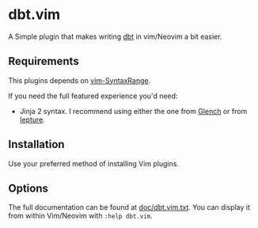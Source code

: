 # dbt.vim

A Simple plugin that makes writing [dbt](https://www.getdbt.com/) in vim/Neovim a bit easier.


## Requirements

This plugins depends on [vim-SyntaxRange](https://github.com/inkarkat/vim-SyntaxRange).

If you need the full featured experience you'd need:

- Jinja 2 syntax. I recommend using either the one from
[Glench](https://github.com/Glench/Vim-Jinja2-Syntax) or from
[lepture](https://github.com/lepture/vim-jinja).


## Installation

Use your preferred method of installing Vim plugins.

## Options

The full documentation can be found at [doc/dbt.vim.txt](doc/dbt.vim.txt). You can display it from
within Vim/Neovim with `:help dbt.vim`.
